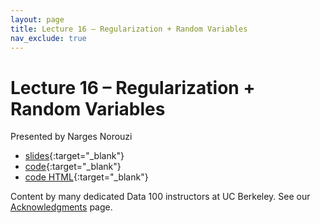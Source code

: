 ```yaml
---
layout: page
title: Lecture 16 – Regularization + Random Variables
nav_exclude: true
---
```


# Lecture 16 – Regularization + Random Variables

Presented by Narges Norouzi

- [slides](https://docs.google.com/presentation/d/1yArzMHIw_tOc2iM12xwVSKdJm40atg09GENDHoVOflY/edit?usp=sharing){:target="_blank"}
- [code](https://data100.datahub.berkeley.edu/hub/user-redirect/git-pull?repo=https%3A%2F%2Fgithub.com%2FDS-100%2Fsp23&branch=main&urlpath=lab%2Ftree%2Fsp23%2Flecture%2Flec16%2Flec16.ipynb){:target="_blank"}
- [code HTML](../../resources/assets/lectures/lec16/lec16.html){:target="_blank"}



Content by many dedicated Data 100 instructors at UC Berkeley. See our [Acknowledgments](../../acks) page.
